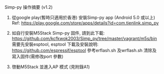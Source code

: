 Simp-py 操作摘要 (v1.2)

1. 從google play(暫時只適用於香港) 安裝Simp-py app (Android 5.0 或以上)
Ref: https://play.google.com/store/apps/details?id=com.tienlink.simp_py

2. 如自行安裝M5Stack Simp-py 固件, 請到此下載:
https://github.com/kcfkwok2003/Simp_py/tree/master/vagrant/m5s/bin
需要先安裝esptool, esptool 下載及安裝說明:
https://github.com/espressif/esptool
參考erflash.sh 及wrflash.sh 清除及寫入固件(需修改port 參數)

3. 啓動M5Stack 並進入AP 模式 (見附錄A1)
